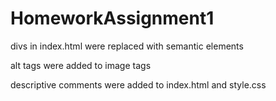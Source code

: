 # HomeworkAssignment1

divs in index.html were replaced with semantic elements

alt tags were added to image tags

descriptive comments were added to index.html and style.css